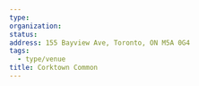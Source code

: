 ```yaml
---
type:
organization:
status:
address: 155 Bayview Ave, Toronto, ON M5A 0G4
tags:
  - type/venue
title: Corktown Common
---
```

